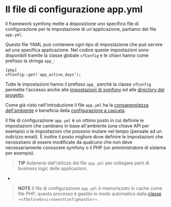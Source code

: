 Il file di configurazione app.yml
=================================

Il framework symfony mette a disposizione uno specifico file di configurazione 
per le impostazione di un'applicazione, parliamo del file `app.yml`.

Questo file YAML può contenere ogni tipo di impostazione che può servire ad una 
specifica applicazione. Nel codice queste impostazioni sono disponibili tramite
la classe globale `sfConfig` e le chiavi hanno come prefisso la stringa `app_`:

    [php]
    sfConfig::get('app_active_days');

Tutte le impostazioni hanno il prefisso `app_` perché la classe `sfConfig` 
permette l'accesso anche alle [impostazioni di symfony](03-Configuration-Files-Principles#chapter_03_sub_impostazioni_della_configurazione)
ed alle [directory del progetto](03-Configuration-Files-Principles#chapter_03_sub_le_directory).

Come già visto nell'introduzione il file `app.yml` ha la 
[consapevolezza dell'ambiente](03-Configuration-Files-Principles#chapter_03_consapevolezza_dell_ambiente) e 
beneficia della [configurazione a cascata](03-Configuration-Files-Principles#chapter_03_configurazione_a_cascata).

Il file di configurazione `app.yml` è un ottimo posto in cui definire le impostazioni
che cambiano in base all'ambiente (una chiave API per esempio) o le impostazioni
che possono mutare nel tempo (pensate ad un indirizzo email). È inoltre il posto
migliore dove definire le impostazioni che necessitano di essere modificate da
qualcuno che non deve necessariamente conoscere symfony o il PHP 
(un amministratore di sistema per esempio).

>**TIP**
>Astenersi dall'utilizzo del file `app.yml` per collegare parti di business logic
>delle applicazioni.

-

>**NOTE**
>Il file di configurazione `app.yml` è memorizzato in cache come file 
>PHP; questo processo è gestito in modo automatico dalla [classe](14-Other-Configuration-Files#chapter_14_config_handlers_yml)
>~`sfDefineEnvironmentConfigHandler`~.
